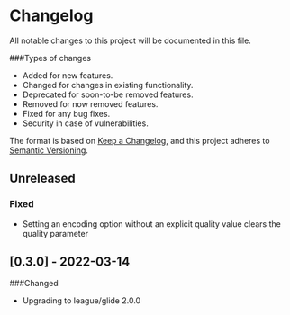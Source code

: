 # Changelog

All notable changes to this project will be documented in this file.

###Types of changes
- Added for new features.
- Changed for changes in existing functionality.
- Deprecated for soon-to-be removed features.
- Removed for now removed features.
- Fixed for any bug fixes.
- Security in case of vulnerabilities.

The format is based on [Keep a Changelog](https://keepachangelog.com/en/1.0.0/),
and this project adheres to [Semantic Versioning](https://semver.org/spec/v2.0.0.html).

## Unreleased

### Fixed
- Setting an encoding option without an explicit quality value clears the quality parameter

## [0.3.0] - 2022-03-14

###Changed
- Upgrading to league/glide 2.0.0